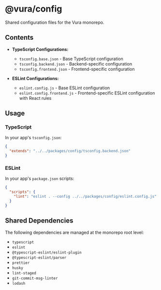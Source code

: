 # @vura/config

Shared configuration files for the Vura monorepo.

## Contents

- **TypeScript Configurations:**
  - `tsconfig.base.json` - Base TypeScript configuration
  - `tsconfig.backend.json` - Backend-specific configuration
  - `tsconfig.frontend.json` - Frontend-specific configuration

- **ESLint Configurations:**
  - `eslint.config.js` - Base ESLint configuration
  - `eslint.config.frontend.js` - Frontend-specific ESLint configuration with React rules

## Usage

### TypeScript

In your app's `tsconfig.json`:

```json
{
  "extends": "../../packages/config/tsconfig.backend.json"
}
```

### ESLint

In your app's `package.json` scripts:

```json
{
  "scripts": {
    "lint": "eslint . --config ../../packages/config/eslint.config.js"
  }
}
```

## Shared Dependencies

The following dependencies are managed at the monorepo root level:

- `typescript`
- `eslint`
- `@typescript-eslint/eslint-plugin`
- `@typescript-eslint/parser`
- `prettier`
- `husky`
- `lint-staged`
- `git-commit-msg-linter`
- `lodash`
